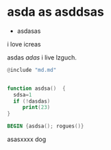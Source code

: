 # asda as asddsas
- asdasas

i love icreas

asdas _adas_  i live lzguch. 

```awk
@include "md.md"


function asdsa()  {
  sdsa=1
  if (!dasdas) 
     print(23)      
}

BEGIN {asdsa(); rogues()}
```

asasxxxx  dog
